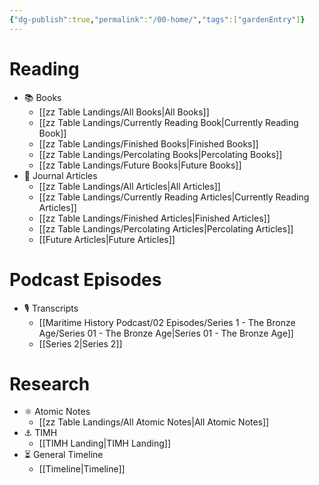 ```yaml
---
{"dg-publish":true,"permalink":"/00-home/","tags":["gardenEntry"]}
---
```


# Reading
- 📚 Books
	- [[zz Table Landings/All Books\|All Books]]
	- [[zz Table Landings/Currently Reading Book\|Currently Reading Book]]
	- [[zz Table Landings/Finished Books\|Finished Books]]
	- [[zz Table Landings/Percolating Books\|Percolating Books]]
	- [[zz Table Landings/Future Books\|Future Books]]
- 📄 Journal Articles
	- [[zz Table Landings/All Articles\|All Articles]]
	- [[zz Table Landings/Currently Reading Articles\|Currently Reading Articles]]
	- [[zz Table Landings/Finished Articles\|Finished Articles]]
	- [[zz Table Landings/Percolating Articles\|Percolating Articles]]
	- [[Future Articles\|Future Articles]]


 # Podcast Episodes
- 🎙️ Transcripts
	- [[Maritime History Podcast/02 Episodes/Series 1 - The Bronze Age/Series 01 - The Bronze Age\|Series 01 - The Bronze Age]]
	- [[Series 2\|Series 2]]

# Research
- ⚛️  Atomic Notes
	- [[zz Table Landings/All Atomic Notes\|All Atomic Notes]]
- ⚓  TIMH
	- [[TIMH Landing\|TIMH Landing]]
- ⏳ General Timeline
	- [[Timeline\|Timeline]]